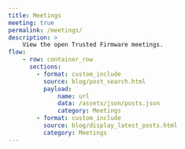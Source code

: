 ```yaml
---
title: Meetings
meeting: true
permalink: /meetings/
description: >
    View the open Trusted Firmware meetings.
flow:
    - row: container_row
      sections:
        - format: custom_include
          source: blog/post_search.html
          payload:
              name: url
              data: /assets/json/posts.json
              category: Meetings
        - format: custom_include
          source: blog/display_latest_posts.html
          category: Meetings
---
```

